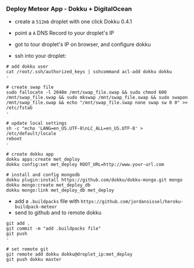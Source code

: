 ### Deploy Meteor App - Dokku + DigitalOcean

- create a `512mb` droplet with one click Dokku 0.4.1
- point a `A` DNS Record to your droplet's IP
- got to tour droplet's IP on browser, and configure dokku

- ssh into your droplet:
```
# add dokku user
cat /root/.ssh/authorized_keys | sshcommand acl-add dokku dokku
-

# create swap file
sudo fallocate -l 2048m /mnt/swap_file.swap && sudo chmod 600 /mnt/swap_file.swap && sudo mkswap /mnt/swap_file.swap && sudo swapon /mnt/swap_file.swap && echo "/mnt/swap_file.swap none swap sw 0 0" >> /etc/fstab
-

# update local settings
sh -c "echo 'LANG=en_US.UTF-8\nLC_ALL=en_US.UTF-8' > /etc/default/locale
reboot
-

# create dokku app
dokku apps:create met_deploy
dokku config:set met_deploy ROOT_URL=http://www.your-url.com

# install and config mongodb
dokku plugin:install https://github.com/dokku/dokku-mongo.git mongo
dokku mongo:create met_deploy_db
dokku mongo:link met_deploy_db met_deploy
```

- add a `.buildpacks` file with `https://github.com/jordansissel/heroku-buildpack-meteor`
- send to github and to remote dokku
```
git add .
git commit -m "add .buildpacks file"
git push
-

# set remote git
git remote add dokku dokku@droplet_ip:met_deploy
git push dokku master

```